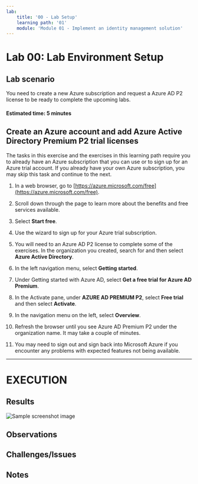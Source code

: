 ```yaml
---
lab:
    title: '00 - Lab Setup'
    learning path: '01'
    module: 'Module 01 - Implement an identity management solution'
---
```


# Lab 00: Lab Environment Setup

## Lab scenario

You need to create a new Azure subscription and request a Azure AD P2 license to be ready to complete the upcoming labs.

#### Estimated time: 5 minutes

## Create an Azure account and add Azure Active Directory Premium P2 trial licenses

The tasks in this exercise and the exercises in this learning path require you to already have an Azure subscription that you can use or to sign up for an Azure trial account. If you already have your own Azure subscription, you may skip this task and continue to the next.

1. In a web browser, go to [https://azure.microsoft.com/free](https://azure.microsoft.com/free).

1. Scroll down through the page to learn more about the benefits and free services available.

1. Select **Start free**.

1. Use the wizard to sign up for your Azure trial subscription.

1. You will need to an Azure AD P2 license to complete some of the exercises. In the organization you created, search for and then select **Azure Active Directory**.

1. In the left navigation menu, select **Getting started**.

1. Under Getting started with Azure AD, select **Get a free trial for Azure AD Premium**.

1. In the Activate pane, under **AZURE AD PREMIUM P2**, select **Free trial** and then select **Activate**.

1. In the navigation menu on the left, select **Overview**.

1. Refresh the browser until you see Azure AD Premium P2 under the organization name. It may take a couple of minutes.

1. You may need to sign out and sign back into Microsoft Azure if you encounter any problems with expected features not being available.

---
# EXECUTION

## Results
![Sample screenshot image](./media/configure-platforms.png)

## Observations 
## Challenges/Issues
## Notes
